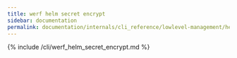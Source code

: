 ```yaml
---
title: werf helm secret encrypt
sidebar: documentation
permalink: documentation/internals/cli_reference/lowlevel-management/helm/secret/encrypt.html
---
```


{% include /cli/werf_helm_secret_encrypt.md %}
